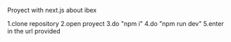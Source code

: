 Proyect with next.js about ibex

1.clone repository
2.open proyect
3.do "npm i"
4.do "npm run dev"
5.enter in the url provided